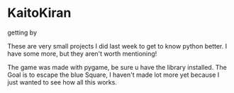 # KaitoKiran
getting by

These are very small projects I did last week to get to know python better.
I have some more, but they aren't worth mentioning!

The game was made with pygame, be sure u have the library installed.
The Goal is to escape the blue Square, I haven't made lot more yet because I just wanted to see how all this works.
